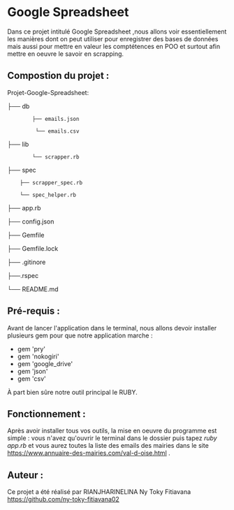 # Google Spreadsheet

Dans ce projet intitulé Google Spreadsheet ,nous allons voir essentiellement les manières dont on peut utiliser pour enregistrer des bases de données mais aussi pour mettre en valeur les comptétences en POO et surtout afin mettre en oeuvre le savoir en scrapping. 

## Compostion du projet :

Projet-Google-Spreadsheet:

├── db     
           
           	├── emails.json

          	 └── emails.csv

		


├── lib 
           
           	└── scrapper.rb
	   
├── spec

		├── scrapper_spec.rb

		└── spec_helper.rb
	   
├── app.rb

├── config.json

├── Gemfile

├── Gemfile.lock

├── .gitinore

├──.rspec

└── README.md 

## Pré-requis :

Avant de lancer l'application dans le terminal, nous allons devoir installer plusieurs gem pour que notre application marche :

- gem 'pry'
- gem 'nokogiri'
- gem 'google_drive'
- gem 'json'
- gem 'csv'

À part bien sûre notre outil principal le RUBY.

## Fonctionnement :
Après avoir installer tous vos outils, la mise en oeuvre du programme est simple : vous n'avez qu'ouvrir le terminal dans le dossier puis tapez *ruby app.rb* et vous aurez toutes la liste des emails des mairies dans le site https://www.annuaire-des-mairies.com/val-d-oise.html .

## Auteur :

Ce projet a été réalisé par RIANJHARINELINA Ny Toky Fitiavana https://github.com/ny-toky-fitiavana02

